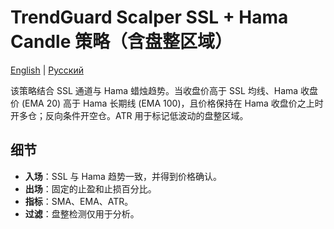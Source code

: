 # TrendGuard Scalper SSL + Hama Candle 策略（含盘整区域）
[English](README.md) | [Русский](README_ru.md)

该策略结合 SSL 通道与 Hama 蜡烛趋势。当收盘价高于 SSL 均线、Hama 收盘价 (EMA 20) 高于 Hama 长期线 (EMA 100)，且价格保持在 Hama 收盘价之上时开多仓；反向条件开空仓。ATR 用于标记低波动的盘整区域。

## 细节
- **入场**：SSL 与 Hama 趋势一致，并得到价格确认。
- **出场**：固定的止盈和止损百分比。
- **指标**：SMA、EMA、ATR。
- **过滤**：盘整检测仅用于分析。
